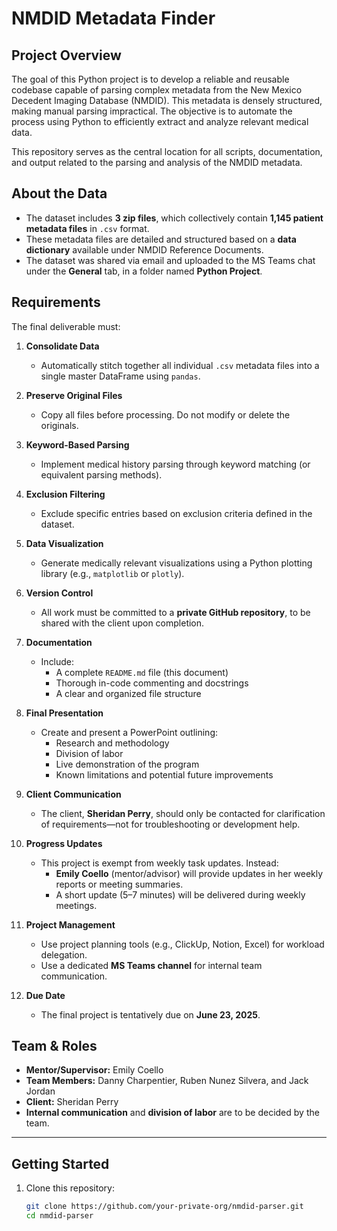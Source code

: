 # NMDID Metadata Finder

## Project Overview

The goal of this Python project is to develop a reliable and reusable codebase capable of parsing complex metadata from the New Mexico Decedent Imaging Database (NMDID). This metadata is densely structured, making manual parsing impractical. The objective is to automate the process using Python to efficiently extract and analyze relevant medical data.

This repository serves as the central location for all scripts, documentation, and output related to the parsing and analysis of the NMDID metadata. 

## About the Data

- The dataset includes **3 zip files**, which collectively contain **1,145 patient metadata files** in `.csv` format.
- These metadata files are detailed and structured based on a **data dictionary** available under NMDID Reference Documents.
- The dataset was shared via email and uploaded to the MS Teams chat under the **General** tab, in a folder named **Python Project**.

## Requirements

The final deliverable must:

1. **Consolidate Data**  
   - Automatically stitch together all individual `.csv` metadata files into a single master DataFrame using `pandas`.
   
2. **Preserve Original Files**  
   - Copy all files before processing. Do not modify or delete the originals.

3. **Keyword-Based Parsing**  
   - Implement medical history parsing through keyword matching (or equivalent parsing methods).

4. **Exclusion Filtering**  
   - Exclude specific entries based on exclusion criteria defined in the dataset.

5. **Data Visualization**  
   - Generate medically relevant visualizations using a Python plotting library (e.g., `matplotlib` or `plotly`).

6. **Version Control**  
   - All work must be committed to a **private GitHub repository**, to be shared with the client upon completion.

7. **Documentation**  
   - Include:
     - A complete `README.md` file (this document)
     - Thorough in-code commenting and docstrings
     - A clear and organized file structure

8. **Final Presentation**  
   - Create and present a PowerPoint outlining:
     - Research and methodology
     - Division of labor
     - Live demonstration of the program
     - Known limitations and potential future improvements

9. **Client Communication**  
   - The client, **Sheridan Perry**, should only be contacted for clarification of requirements—not for troubleshooting or development help.

10. **Progress Updates**  
    - This project is exempt from weekly task updates. Instead:
      - **Emily Coello** (mentor/advisor) will provide updates in her weekly reports or meeting summaries.
      - A short update (5–7 minutes) will be delivered during weekly meetings.

11. **Project Management**  
    - Use project planning tools (e.g., ClickUp, Notion, Excel) for workload delegation.
    - Use a dedicated **MS Teams channel** for internal team communication.

12. **Due Date**  
    - The final project is tentatively due on **June 23, 2025**.

## Team & Roles

- **Mentor/Supervisor:** Emily Coello
- **Team Members:** Danny Charpentier, Ruben Nunez Silvera, and Jack Jordan
- **Client:** Sheridan Perry  
- **Internal communication** and **division of labor** are to be decided by the team.

---

## Getting Started

1. Clone this repository:
   ```bash
   git clone https://github.com/your-private-org/nmdid-parser.git
   cd nmdid-parser


